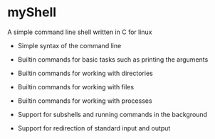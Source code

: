 # myShell
 

A simple command line shell written in C for linux

* Simple syntax of the command line

* Builtin commands for basic tasks such as printing the arguments

* Builtin commands for working with directories

* Builtin commands for working with files

* Builtin commands for working with processes

* Support for subshells and running commands in the background

* Support for redirection of standard input and output
